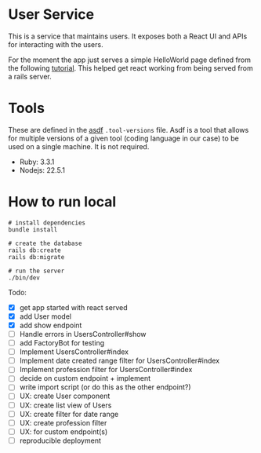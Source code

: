 # User Service
This is a service that maintains users. It exposes both a React UI and APIs for interacting with the users. 

For the moment the app just serves a simple HelloWorld page defined from the 
following [tutorial](https://www.shakacode.com/react-on-rails/docs/guides/tutorial/). 
This helped get react working from being served from a rails server.

# Tools
These are defined in the [asdf](https://asdf-vm.com/) `.tool-versions` file. Asdf is a tool that allows for 
multiple versions of a given tool (coding language in our case) to be used on a single machine. It is not required. 
- Ruby: 3.3.1
- Nodejs: 22.5.1


# How to run local
```
# install dependencies
bundle install

# create the database
rails db:create
rails db:migrate

# run the server
./bin/dev
```


Todo:
- [x] get app started with react served
- [x] add User model
- [x] add show endpoint
- [ ] Handle errors in UsersController#show
- [ ] add FactoryBot for testing
- [ ] Implement UsersController#index
- [ ] Implement date created range filter for UsersController#index
- [ ] Implement profession filter for UsersController#index
- [ ] decide on custom endpoint + implement
- [ ] write import script (or do this as the other endpoint?)
- [ ] UX: create User component
- [ ] UX: create list view of Users
- [ ] UX: create filter for date range
- [ ] UX: create profession filter
- [ ] UX: for custom endpoint(s)
- [ ] reproducible deployment